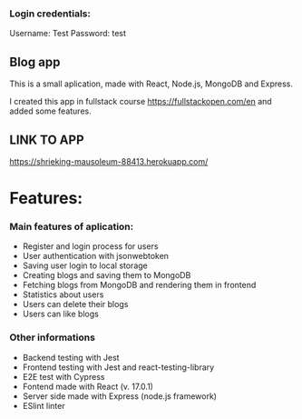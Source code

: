 ### Login credentials:
Username: Test 
Password: test

## Blog app

This is a small aplication, made with React, Node.js, MongoDB and Express.

I created this app in fullstack course https://fullstackopen.com/en and added some features.

## LINK TO APP

 https://shrieking-mausoleum-88413.herokuapp.com/


# Features: 

### Main features of aplication:
* Register and login process for users
* User authentication with jsonwebtoken
* Saving user login to local storage
* Creating blogs and saving them to MongoDB
* Fetching blogs from MongoDB and rendering them in frontend
* Statistics about users
* Users can delete their blogs
* Users can like blogs

### Other informations
- Backend testing with Jest
- Frontend testing with Jest and react-testing-library
- E2E test with Cypress
- Fontend made with React (v. 17.0.1)
- Server side made with Express (node.js framework)
- ESlint linter

